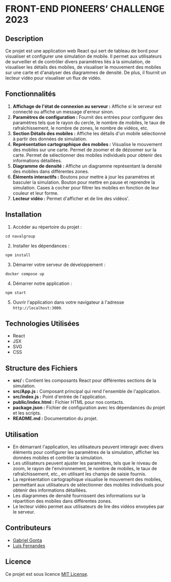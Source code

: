 # FRONT-END PIONEERS’ CHALLENGE 2023

## Description
Ce projet est une application web React qui sert de tableau de bord pour visualiser et configurer une simulation de mobile. Il permet aux utilisateurs de surveiller et de contrôler divers paramètres liés à la simulation, de visualiser les détails des mobiles, de visualiser le mouvement des mobiles sur une carte et d'analyser des diagrammes de densité. De plus, il fournit un lecteur vidéo pour visualiser un flux de vidéo.

## Fonctionnalités
1. **Affichage de l'état de connexion au serveur :** Affiche si le serveur est connecté ou affiche un message d'erreur sinon.
2. **Paramètres de configuration :** Fournit des entrées pour configurer des paramètres tels que le rayon du cercle, le nombre de mobiles, le taux de rafraîchissement, le nombre de zones, le nombre de vidéos, etc.
3. **Section Détails des mobiles :** Affiche les détails d'un mobile sélectionné à partir des données de simulation.
4. **Représentation cartographique des mobiles :** Visualise le mouvement des mobiles sur une carte. Permet de zoomer et de dézoomer sur la carte. Permet de sélectionner des mobiles individuels pour obtenir des informations détaillées.
5. **Diagramme de densité :** Affiche un diagramme représentant la densité des mobiles dans différentes zones.
6. **Éléments interactifs :** Boutons pour mettre à jour les paramètres et basculer la simulation. Bouton pour mettre en pause et reprendre la simulation. Cases à cocher pour filtrer les mobiles en fonction de leur couleur et leur forme.
7. **Lecteur vidéo :** Permet d'afficher et de lire des vidéos'.

## Installation
1. Accéder au répertoire du projet :
```
cd navalgroup
```
2. Installer les dépendances :
```
npm install
```
3. Démarrer votre serveur de développement :
```
docker compose up
```
4. Démarrer notre application :
```
npm start
```

5. Ouvrir l'application dans votre navigateur à l'adresse `http://localhost:3000`.

## Technologies Utilisées
- React
- JSX
- SVG
- CSS

## Structure des Fichiers
- **src/ :** Contient les composants React pour différentes sections de la simulation.
- **src/App.js :** Composant principal qui rend l'ensemble de l'application.
- **src/index.js :** Point d'entrée de l'application.
- **public/index.html :** Fichier HTML pour nos contacts.
- **package.json :** Fichier de configuration avec les dépendances du projet et les scripts.
- **README.md :** Documentation du projet.

## Utilisation
- En démarrant l'application, les utilisateurs peuvent interagir avec divers éléments pour configurer les paramètres de la simulation, afficher les données mobiles et contrôler la simulation.
- Les utilisateurs peuvent ajuster les paramètres, tels que le niveau de zoom, le rayon de l'environnement, le nombre de mobiles, le taux de rafraîchissement, etc., en utilisant les champs de saisie fournis.
- La représentation cartographique visualise le mouvement des mobiles, permettant aux utilisateurs de sélectionner des mobiles individuels pour obtenir des informations détaillées.
- Les diagrammes de densité fournissent des informations sur la répartition des mobiles dans différentes zones.
- Le lecteur vidéo permet aux utilisateurs de lire des vidéos envoyées par le serveur.

## Contributeurs
- [Gabriel Gonta](https://github.com/gabrielgonta)
- [Luis Fernandes](https://github.com/Luis06000)

## Licence
Ce projet est sous licence [MIT License](LICENSE).
